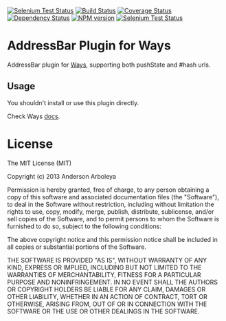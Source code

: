 [![Selenium Test Status](https://saucelabs.com/buildstatus/ways-browser)](https://saucelabs.com/u/ways-browser)
[![Build Status](https://travis-ci.org/serpentem/ways-browser.png?branch=master)](http://travis-ci.org/serpentem/ways-browser)
[![Coverage Status](https://coveralls.io/repos/serpentem/ways-browser/badge.png)](https://coveralls.io/r/serpentem/ways-browser)
[![Dependency Status](https://gemnasium.com/serpentem/ways-browser.png)](https://gemnasium.com/serpentem/ways-browser)
[![NPM version](https://badge.fury.io/js/ways-browser.png)](http://badge.fury.io/js/ways-browser)
[![Selenium Test Status](https://saucelabs.com/browser-matrix/ways-browser.svg)](https://saucelabs.com/u/ways-browser)

<!-- [![Selenium Test Status](https://saucelabs.com/buildstatus/ways-browser)](https://saucelabs.com/u/ways-browser)
[![Build Status](https://travis-ci.org/arboleya/ways-addressbar.svg?branch=master)](https://travis-ci.org/arboleya/ways-addressbar)
[![Coverage Status](https://coveralls.io/repos/arboleya/ways-addressbar/badge.svg?branch=master)](https://coveralls.io/r/arboleya/ways-addressbar?branch=master)
[![Code Climate](https://codeclimate.com/github/arboleya/ways-addressbar/badges/gpa.svg)](https://codeclimate.com/github/arboleya/ways-addressbar)
[![Dependency Status](https://gemnasium.com/arboleya/ways-addressbar.png)](https://gemnasium.com/arboleya/ways-addressbar)
[![Selenium Test Status](https://saucelabs.com/browser-matrix/ways-browser.svg)](https://saucelabs.com/u/ways-browser) -->

# AddressBar Plugin for Ways

AddressBar plugin for [Ways](https://github.com/serpentem/ways), supporting both
pushState and #hash urls.

## Usage

You shouldn't install or use this plugin directly.

Check Ways [docs](https://github.com/serpentem/ways).

# License

The MIT License (MIT)

Copyright (c) 2013 Anderson Arboleya

Permission is hereby granted, free of charge, to any person obtaining a copy of
this software and associated documentation files (the "Software"), to deal in
the Software without restriction, including without limitation the rights to
use, copy, modify, merge, publish, distribute, sublicense, and/or sell copies of
the Software, and to permit persons to whom the Software is furnished to do so,
subject to the following conditions:

The above copyright notice and this permission notice shall be included in all
copies or substantial portions of the Software.

THE SOFTWARE IS PROVIDED "AS IS", WITHOUT WARRANTY OF ANY KIND, EXPRESS OR
IMPLIED, INCLUDING BUT NOT LIMITED TO THE WARRANTIES OF MERCHANTABILITY, FITNESS
FOR A PARTICULAR PURPOSE AND NONINFRINGEMENT. IN NO EVENT SHALL THE AUTHORS OR
COPYRIGHT HOLDERS BE LIABLE FOR ANY CLAIM, DAMAGES OR OTHER LIABILITY, WHETHER
IN AN ACTION OF CONTRACT, TORT OR OTHERWISE, ARISING FROM, OUT OF OR IN
CONNECTION WITH THE SOFTWARE OR THE USE OR OTHER DEALINGS IN THE SOFTWARE.